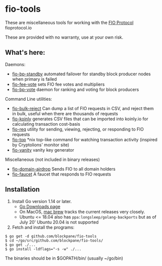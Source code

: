 # fio-tools

These are miscellaneous tools for working with the [FIO Protocol](https://github.com/fioprotocol/) fioprotocol.io

These are provided with no warranty, use at your own risk.

## What's here:

Daemons:

 * [fio-bp-standby](fio-bp-standby/) automated failover for standby block producer nodes when primary is failed
 * [fio-fee-vote](fio-fee-vote/) sets FIO fee votes and multipliers
 * [fio-bp-vote](fio-bp-vote/) daemon for ranking and voting for block producers

Command Line utilities:

 * [fio-bulk-reject](fio-bulk-reject/) Can dump a list of FIO requests in CSV, and reject them in bulk, useful when there are thousands of requests
 * [fio-koinly](fio-koinly/) generates CSV files that can be imported into koinly.io for calculating transaction cost-basis
 * [fio-req](fio-req/) utility for sending, viewing, rejecting, or responding to FIO requests
 * [fio-top](fio-top/) *nix top-like command for watching transaction activity (inspired by Cryptolions' monitor site)
 * [fio-vanity](fio-vanity/) vanity key generator

Miscellaneous (not included in binary releases)

 * [fio-domain-airdrop](misc/fio-domain-airdrop/) Sends FIO to all domain holders
 * [fio-faucet](misc/fio-faucet/) A faucet that responds to FIO requests

## Installation

1. Install Go version 1.14 or later.
   - [Go Downloads page](https://golang.org/dl/)
   - On MacOS, [mac brew](https://brew.sh/) tracks the current releases very closely.
   - Ubuntu <= 18.04 also has `ppa:longsleep/golang-backports` but as of July 20' Ubuntu 20.04 is not supported
1. Fetch and install the programs:

```
$ go get -d github.com/blockpane/fio-tools
$ cd ~/go/src/github.com/blockpane/fio-tools/
$ go get ./...
$ go install -ldflags="-s -w" ./...
```

The binaries should be in $GOPATH/bin/ (usually ~/go/bin)

